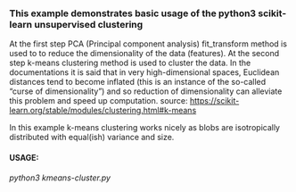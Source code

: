 ### This example demonstrates basic usage of the python3 scikit-learn unsupervised clustering
At the first step PCA (Principal component analysis) fit_transform method is used to to reduce the dimensionality of the data (features).
At the second step k-means clustering method is used to cluster the data. In the documentations it is said that in very high-dimensional
spaces, Euclidean distances tend to become inflated (this is an instance of the so-called “curse of dimensionality”) and so reduction of
dimensionality can alleviate this problem and speed up computation.
source: https://scikit-learn.org/stable/modules/clustering.html#k-means

In this example k-means clustering works nicely as blobs are isotropically distributed with equal(ish) variance and size.

#### USAGE:
_python3 kmeans-cluster.py_
